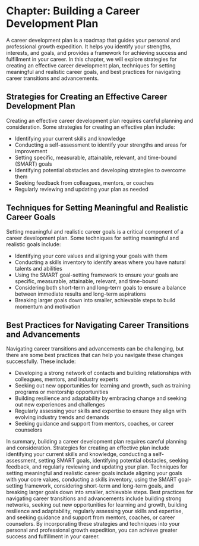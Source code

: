 Chapter: Building a Career Development Plan
===========================================

A career development plan is a roadmap that guides your personal and professional growth expedition. It helps you identify your strengths, interests, and goals, and provides a framework for achieving success and fulfillment in your career. In this chapter, we will explore strategies for creating an effective career development plan, techniques for setting meaningful and realistic career goals, and best practices for navigating career transitions and advancements.

Strategies for Creating an Effective Career Development Plan
------------------------------------------------------------

Creating an effective career development plan requires careful planning and consideration. Some strategies for creating an effective plan include:

* Identifying your current skills and knowledge
* Conducting a self-assessment to identify your strengths and areas for improvement
* Setting specific, measurable, attainable, relevant, and time-bound (SMART) goals
* Identifying potential obstacles and developing strategies to overcome them
* Seeking feedback from colleagues, mentors, or coaches
* Regularly reviewing and updating your plan as needed

Techniques for Setting Meaningful and Realistic Career Goals
------------------------------------------------------------

Setting meaningful and realistic career goals is a critical component of a career development plan. Some techniques for setting meaningful and realistic goals include:

* Identifying your core values and aligning your goals with them
* Conducting a skills inventory to identify areas where you have natural talents and abilities
* Using the SMART goal-setting framework to ensure your goals are specific, measurable, attainable, relevant, and time-bound
* Considering both short-term and long-term goals to ensure a balance between immediate results and long-term aspirations
* Breaking larger goals down into smaller, achievable steps to build momentum and motivation

Best Practices for Navigating Career Transitions and Advancements
-----------------------------------------------------------------

Navigating career transitions and advancements can be challenging, but there are some best practices that can help you navigate these changes successfully. These include:

* Developing a strong network of contacts and building relationships with colleagues, mentors, and industry experts
* Seeking out new opportunities for learning and growth, such as training programs or mentorship opportunities
* Building resilience and adaptability by embracing change and seeking out new experiences and challenges
* Regularly assessing your skills and expertise to ensure they align with evolving industry trends and demands
* Seeking guidance and support from mentors, coaches, or career counselors

In summary, building a career development plan requires careful planning and consideration. Strategies for creating an effective plan include identifying your current skills and knowledge, conducting a self-assessment, setting SMART goals, identifying potential obstacles, seeking feedback, and regularly reviewing and updating your plan. Techniques for setting meaningful and realistic career goals include aligning your goals with your core values, conducting a skills inventory, using the SMART goal-setting framework, considering short-term and long-term goals, and breaking larger goals down into smaller, achievable steps. Best practices for navigating career transitions and advancements include building strong networks, seeking out new opportunities for learning and growth, building resilience and adaptability, regularly assessing your skills and expertise, and seeking guidance and support from mentors, coaches, or career counselors. By incorporating these strategies and techniques into your personal and professional growth expedition, you can achieve greater success and fulfillment in your career.
